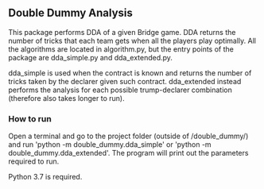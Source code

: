## Double Dummy Analysis

This package performs DDA of a given Bridge game. DDA returns the number of tricks that each team gets when all the players play
optimally. All the algorithms are located in algorithm.py, but the entry points of the package are dda_simple.py and dda_extended.py.

dda_simple is used when the contract is known and returns the number of tricks taken by the declarer given such contract.
dda_extended instead performs the analysis for each possible trump-declarer combination (therefore also takes longer to run).

### How to run

Open a terminal and go to the project folder (outside of /double_dummy/) and run 'python -m double_dummy.dda_simple' or 
'python -m double_dummy.dda_extended'. The program will print out the parameters required to run.

Python 3.7 is required.
